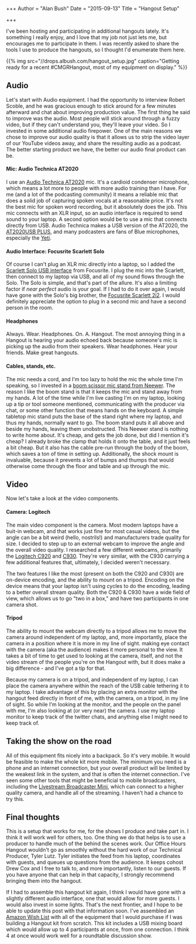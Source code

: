 +++
Author = "Alan Bush"
Date = "2015-09-13"
Title = "Hangout Setup"

+++

I've been hosting and participating in additional hangouts lately. It's something I really enjoy, and I love that my job not just lets me, but encourages me to participate in them. I was recently asked to share the tools I use to produce the hangouts, so I thought I'd enumerate them here.

{{% img src="//drops.albush.com/hangout_setup.jpg" caption="Getting ready for a recent #CMGRHangout, most of my equipment on display." %}}

## Audio

Let's start with Audio equipment. I had the opportunity to interview Robert Scoble, and he was gracious enough to stick around for a few minutes afterward and chat about improving production value. The first thing he said to improve was the audio. Most people will stick around through a fuzzy video, but if they can't understand you, they'll leave your video. So I invested in some additional audio firepower. One of the main reasons we chose to improve our audio quality is that it allows us to strip the video layer of our YouTube videos away, and share the resulting audio as a podcast. The better starting product we have, the better our audio final product can be.

#### Mic: Audio Technica AT2020

I use an [Audio Technica AT2020](//www.amazon.com/dp/B0006H92QK/) mic. It's a cardioid condenser microphone, which means a lot more to people with more audio training than I have. For me (and a lot of the podcasting community) it means a reliable mic that does a solid job of capturing spoken vocals at a reasonable price. It's not the best mic for spoken word recording, but it absolutely does the job. This mic connects with an XLR input, so an audio interface is required to send sound to your laptop. A second option would be to use a mic that connects directly from USB. Audio Technica makes a USB version of the AT2020, the [AT2020USB PLUS](//www.amazon.com/Audio-Technica-AT2020USB-PLUS-Condenser-Microphone/dp/B00B5ZX9FM), and many podcasters are fans of Blue microphones, especially the [Yeti](//www.amazon.com/Blue-Microphones-Yeti-USB-Microphone/dp/B002VA464S/).

#### Audio Interface: Focusrite Scarlett Solo

Of course I can't plug an XLR mic directly into a laptop, so I added the [Scarlett Solo USB interface](//www.amazon.com/Focusrite-Scarlett-Solo-Compact-Interface/dp/B00MTXU2DG/) from Focusrite. I plug the mic into the Scarlett, then connect to my laptop via USB, and all of my sound flows through the Solo. The Solo is simple, and that's part of the allure. It's also a limiting factor if *near perfect* audio is your goal. If I had to do it over again, I would have gone with the Solo's big brother, the [Focusrite Scarlett 2i2](//www.amazon.com/Focusrite-2i2-USB-Recording-Interface/dp/B005OZE9SA/). I would definitely appreciate the option to plug in a second mic and have a second person in the room.


#### Headphones

Always. Wear. Headphones. On. A. Hangout. The most annoying thing in a Hangout is hearing your audio echoed back because someone's mic is picking up the audio from their speakers. Wear headphones. Hear your friends. Make great hangouts.

#### Cables, stands, etc.

The mic needs a cord, and I'm too lazy to hold the mic the whole time I'm speaking, so I invested in a [boom scissor mic stand from Neewer](//www.amazon.com/dp/B00AK7SKL4/). The reason I like the boom stand is that it keeps the mic and stand away from my hands. A lot of the time while I'm live casting I'm on my laptop, looking up a tip or tool someone mentioned, communicating with the producer via chat, or some other function that means hands on the keyboard. A simple tabletop mic stand puts the base of the stand right where my laptop, and thus my hands, normally want to go. The boom stand puts it all above and beside my hands, leaving them unobstructed. This Neewer stand is nothing to write home about. It's cheap, and gets the job done, but did I mention it's cheap? I already broke the clamp that holds it onto the table, and it just feels a bit cheap. But it also has the cable pre-run through the body of the boom, which saves a ton of time in setting up. Additionally, the shock mount is invaluable, because it prevents a lot of bumps and thumps that would otherwise come through the floor and table and up through the mic.  

## Video

Now let's take a look at the video components.

#### Camera: Logitech

The main video component is the camera. Most modern laptops have a buit-in webcam, and that works just fine for most casual videos, but the angle can be a bit weird (hello, nostrils!) and manufacturers trade quality for size. I decided to step up to an external webcam to improve the angle and the overall video quality. I researched a few different webcams, primarily the [Logitech C920](//www.amazon.com/Logitech-Webcam-Widescreen-Calling-Recording/dp/B006JH8T3S/) and [C930](//www.amazon.com/Logitech-Webcam-Business-Product-90-degree/dp/B00CRJWW2G/). They're very similar, with the C930 carrying a few additional features that, ultimately, I decided weren't necessary.

The two features I like the most (present on both the C920 and C930) are on-device encoding, and the ability to mount on a tripod. Encoding on the device means that your laptop isn't using cycles to do the encoding, leading to a better overall stream quality. Both the C920 & C930 have a wide field of view, which allows us to go "two in a box," and have two participants in one camera shot.

#### Tripod

The ability to mount the webcam directly to a tripod allows me to move the camera around independent of my laptop, and, more importantly, place the camera in a position where it is more in my line of sight. making eye contact with the camera (aka the audience) makes it more personal to the view. It takes a bit of time to get used to looking at the camera, itself, and not the video stream of the people you're on the Hangout with, but it does make a big difference - and I've got a tip for that.

Because my camera is on a tripod, and independent of my laptop, I can place the camera anywhere within the reach of the USB cable tethering it to my laptop. I take advantage of this by placing an extra monitor with the hangout feed directly in front of me, with the camera, on a tripod, in my line of sight. So while I'm looking at the monitor, and the people on the panel with me, I'm also looking at (or very near) the camera. I use my laptop monitor to keep track of the twitter chats, and anything else I might need to keep track of.

## Taking the show on the road

All of this equipment fits nicely into a backpack. So it's very mobile. It would be feasible to make the whole kit more mobile. The minimum you need is a phone and an internet connection, but your overall product will be limited by the weakest link in the system, and that is often the internet connection. I've seen some other tools that might be beneficial to mobile broadcasters, including the [Livestream Broadcaster Mini](https://livestream.com/broadcaster/mini), which can connect to a higher quality camera, and handle all of the streaming. I haven't had a chance to try this.

## Final thoughts

This is a setup that works for me, for the shows I produce and take part in. I think it will work well for others, too. One thing we do that helps is to use a producer to handle much of the behind the scenes work. Our Office Hours Hangout wouldn't go as smoothly without the hard work of our Technical Producer, Tyler Lutz. Tyler initiates the feed from his laptop, coordinates with guests, and queues up questions from the audience. It keeps cohost Drew Cox and I free to talk to, and more importantly, listen to our guests. If you have anyone that can help in that capacity, I strongly recommend bringing them into the hangout.

If I had to assemble this hangout kit again, I think I would have gone with a slightly different audio interface, one that would allow for more guests. I would also invest in some lights. That's the next frontier, and I hope to be able to update this post with that information soon. I've assembled an [Amazon Wish List](//amzn.com/w/2MBUQOO7SZ8UW) with all of the equipment that I would purchase if I was building a Hangout kit from scratch. This kit includes a USB mixing board which would allow up to 4 participants at once, from one connection. I think 4 at once would work well for a roundtable discussion show.
